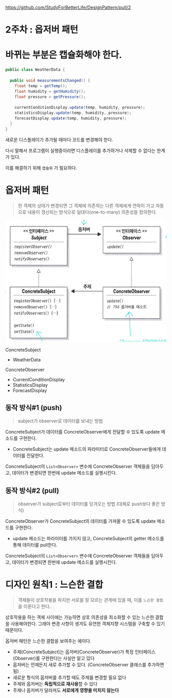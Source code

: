 https://github.com/StudyForBetterLife/DesignPattern/pull/2

# 2주차 : 옵저버 패턴

# 바뀌는 부분은 캡슐화해야 한다.

```java
public class WeatherData {

  public void measurementsChanged() {
    float temp = getTemp();
    float humidity = getHumidity();
    float pressure = getPressure();

    currentConditionDisplay.update(temp, humidity, pressure);
    statisticsDisplay.update(temp, humidity, pressure);
    forecastDisplay.update(temp, humidity, pressure);
  }
}
```

새로운 디스플레이가 추가될 때마다 코드를 변경해야 한다.

다시 말해서 프로그램이 실행중이라면 디스플레이를 추가하거나 삭제할 수 없다는 한계가 있다.

이를 해결하기 위해 `캡슐화` 가 필요하다.

# 옵저버 패턴

> 한 객체의 상태가 변경되면 그 객체에 의존하는 다른 객체에게 연락이 가고 자동으로 내용이 갱신되는 방식으로 일대다(one-to-many) 의존성을 정의한다.
>

![Untitled](https://github.com/StudyForBetterLife/DesignPattern/blob/caf3a963c7cee421a450621096d95eec458e25cc/img/observer/Untitled.png)

ConcreteSubject

- WeatherData

ConcreteObserver

- CurrentConditionDisplay
- StatisticsDisplay
- ForecastDisplay

## 동작 방식#1 (push)

> subject가 observer로 데이터를 보내는 방법
>

ConcreteSubject가 데이터를 ConcreteObserver에게 전달할 수 있도록 update 메소드를 구현한다.

- ConcreteSubject는 update 메소드의 파라미터로 ConcreteObserver들에게 데이터를 전달한다.

ConcreteSubject의 `List<Observer>` 변수에 ConcreteObserver 객체들을 담아두고, 데이터가 변경되면 한번에 update 메소드를 실행시킨다.

## 동작 방식#2 (pull)

> observer가 subject로부터 데이터를 당겨오는 방법 (대체로 push보다 좋은 방식)
>

ConcreteObserver가 ConcreteSubject의 데이터를 가져올 수 있도록 update 메소드를 구현한다.

- update 메소드는 파라미터를 가지지 않고, ConcreteSubject의 getter 메소드를 통해 데이터를 pull한다.

ConcreteSubject의 `List<Observer>` 변수에 ConcreteObserver 객체들을 담아두고, 데이터가 변경되면 한번에 update 메소드를 실행시킨다.

# 디자인 원칙1 : 느슨한 결합

> 객체들이 상호작용을 하지만 서로를 잘 모르는 관계에 있을 때, 이를 `느슨한 결합`을 이룬다고 한다.

상호작용을 하는 객체 사이에는 가능하면 상호 의존성을 최소화할 수 있는 느슨한 결합을 사용해야한다. 그래야 변경 사항이 생겨도 유연한 객체지향 시스템을 구축할 수 있기 때문이다.
>

옵저버 패턴은 느슨한 결합을 보여주는 예이다.

- 주제(ConcreteSubject)는 옵저버(ConcreteObserver)가 특정 인터페이스(Observer)를 구현한다는 사실만 알고 있다
- 옵저버는 언제든지 새로 추가할 수 있다. (ConcreteObserver 클래스를 추가하면 됨)
- 새로운 형식의 옵저버를 추가할 때도 주제를 변경할 필요 없다
- 주제와 옵저버는 **독립적으로 재사용**할 수 있다
- 주제나 옵저버가 달라져도 **서로에게 영향을 미치지 않는다**
